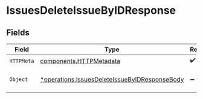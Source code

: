 # IssuesDeleteIssueByIDResponse


## Fields

| Field                                                                                                         | Type                                                                                                          | Required                                                                                                      | Description                                                                                                   |
| ------------------------------------------------------------------------------------------------------------- | ------------------------------------------------------------------------------------------------------------- | ------------------------------------------------------------------------------------------------------------- | ------------------------------------------------------------------------------------------------------------- |
| `HTTPMeta`                                                                                                    | [components.HTTPMetadata](../../models/components/httpmetadata.md)                                            | :heavy_check_mark:                                                                                            | N/A                                                                                                           |
| `Object`                                                                                                      | [*operations.IssuesDeleteIssueByIDResponseBody](../../models/operations/issuesdeleteissuebyidresponsebody.md) | :heavy_minus_sign:                                                                                            | The request has succeeded.                                                                                    |